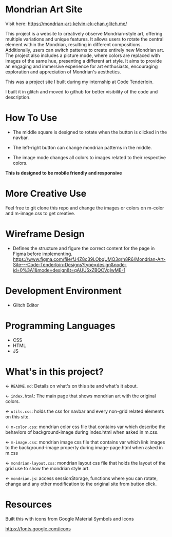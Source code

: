 # Mondrian Art Site

Visit here: https://mondrian-art-kelvin-ck-chan.glitch.me/

This project is a website to creatively observe Mondrian-style art, offering multiple variations and unique features. It allows users to rotate the central element within the Mondrian, resulting in different compositions. Additionally, users can switch patterns to create entirely new Mondrian art. The project also includes a picture mode, where colors are replaced with images of the same hue, presenting a different art style. It aims to provide an engaging and immersive experience for art enthusiasts, encouraging exploration and appreciation of Mondrian's aesthetics.

This was a project site I built during my internship at Code Tenderloin.

I built it in glitch and moved to github for better visibility of the code and description.

# How To Use

- The middle square is designed to rotate when the button is clicked in the navbar.

- The left-right button can change mondrian patterns in the middle.

- The image mode changes all colors to images related to their respective colors.

**This is designed to be mobile friendly and responsive**

# More Creative Use

Feel free to git clone this repo and change the images or colors on m-color and m-image.css to get creative.

# Wireframe Design
- Defines the structure and figure the correct content for the page in Figma before implementing.
https://www.figma.com/file/fJ4Z8c39LObqUMQ3qrh8R6/Mondrian-Art-Site---Code-Tenderloin-Designs?type=design&node-id=0%3A1&mode=design&t=qAUU5xZBQCVgIwME-1

# Development Environment

- Glitch Editor

# Programming Languages

- CSS
- HTML
- JS

# What's in this project?

← `README.md`: Details on what's on this site and what's it about.

← `index.html`: The main page that shows mondrian art with the original colors.

← `utils.css`: holds the css for navbar and every non-grid related elements on this site.

← `m-color.css`: mondrian color css file that contains var which describe the behaviors of background-image during index.html when asked in m.css.

← `m-image.css`: mondrian image css file that contains var which link images to the background-image property during image-page.html when asked in m.css

← `mondrian-layout.css`: mondrian layout css file that holds the layout of the grid use to show the mondrian style art.

← `mondrian.js`: access sessionStorage, functions where you can rotate, change and any other modification to the original site from button click.

# Resources

Built this with icons from Google Material Symbols and Icons 

https://fonts.google.com/icons
